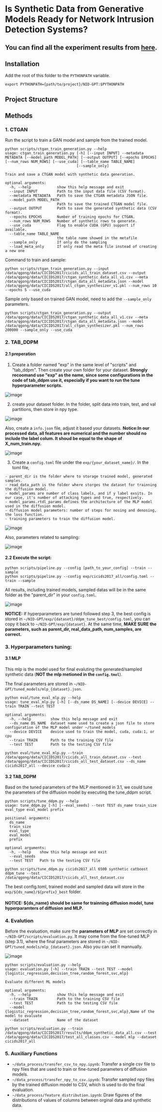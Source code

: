 # Is Synthetic Data from Generative Models Ready for Network Intrusion Detection Systems?

## You can find all the experiment results from [here](results/README.md).

## Installation
Add the root of this folder to the ```PYTHONPATH``` variable.
```
export PYTHONPATH={path/to/project}/NID-GPT:$PYTHONPATH
```

## Project Structure 

## Methods

### 1. CTGAN
Run the script to train a GAN model and sample from the trained model.  
```
python scripts/ctgan_train_generation.py --help
usage: ctgan_train_generation.py [-h] [--input INPUT] --metadata METADATA [--model_path MODEL_PATH] [--output OUTPUT] [--epochs EPOCHS] [--num_rows NUM_ROWS] [--use_cuda] [--table_name TABLE_NAME]
                                 [--sample_only]

Train and save a CTGAN model with synthetic data generation.

optional arguments:
  -h, --help            show this help message and exit
  --input INPUT         Path to the input data file (CSV format).
  --metadata METADATA   Path to save the CTGAN metadata JSON file.
  --model_path MODEL_PATH
                        Path to save the trained CTGAN model file.
  --output OUTPUT       Path to save the generated synthetic data (CSV format).
  --epochs EPOCHS       Number of training epochs for CTGAN.
  --num_rows NUM_ROWS   Number of synthetic rows to generate.
  --use_cuda            Flag to enable CUDA (GPU) support if available.
  --table_name TABLE_NAME
                        the table name showed in the metafile
  --sample_only         If only do the sampling
  --load_meta_only      If only read the meta file instead of creating a new one
```

Command to train and sample:
```
python scripts/ctgan_train_generation.py --input /data/qgong/data/CICIDS2017/cicids_all_train_dataset.csv --output /data/qgong/data/CICIDS2017/ctgan_synthetic_data_all_v1.csv --meta /data/qgong/data/CICIDS2017/ctgan_data_all_metadata.json --model /data/qgong/data/CICIDS2017/all_ctgan_synthesizer_v1.pkl --num_rows 10 --epochs 5 --use_cuda
```

Sample only based on trained GAN model, need to add the ```--sample_only``` parameters. 
```
python scripts/ctgan_train_generation.py --output /data/qgong/data/CICIDS2017/ctgan_synthetic_data_all_v1.csv --meta /data/qgong/data/CICIDS2017/ctgan_data_all_metadata.json --model /data/qgong/data/CICIDS2017/all_ctgan_synthesizer.pkl --num_rows 200000 --sample_only --use_cuda
```

### 2. TAB_DDPM

#### 2.1 preperation 
1. Create a folder named "exp" in the same level of "scripts" and "tab_ddpm". Then create your own folder for your dataset. **Strongly recoomand use "exp" as the name, since some configurations in the code of tab_ddpm use it, especially if you want to run the tune hyperparameter scripts.**

![image](resource/01_config_folder.png)

2. create your dataset folder. In the folder, split data into train, test, and val partitions, then store in npy type. 

![image](resource/03_data_folder.png)

Also, create a ```info.json``` file, adjust it based your datasets. **Notice:In our processed data, all features are numerical and the number should no include the label colum. It shoud be equal to the shape of X_num_train.npy.**

![image](resource/04_info_json.png)

3. Create a ```config.toml``` file under the ```exp/{your_dataset_name}/```. In the toml file, 
```
- parent_dir is the folder where to storage trained model, generated samples. 
- read_data_path is the folder where storges the dataset for trainning the diffusion model. 
- model_params are number of class labels, and if y label exsits. In our case, it's number of attacking types and true, respectively. 
- model_params.rtdl_params defines the architecture of the MLP model used in the diffusion model. 
- diffusion model parameters: number of steps for nosing and denosing, the loss function.  
- training parameters to train the diffusion model. 
```
![image](resource/02_toml_config.png)

Also, parameters related to sampling:

![image](resource/02_toml_config_sampling.png)


#### 2.2 Execute the script:
```
python scripts/pipeline.py --config [path_to_your_config] --train --sample 
python scripts/pipeline.py --config exp/cicids2017_all/config.toml --train --sample
```
All results, including trained models, sampled datas will be in the same folder as the "parent_dir" in your ```config.toml```.

![image](resource/05_gen_results.png)

**NOTICE:** If hyperparameters are tuned followed step 3, the best config is stored in ```~/NID-GPT/exp/{dataset}/ddpm_tune_best/config.toml```, you can copy it back to ```~/NID-GPT/exp/{dataset}```. At the same time, **MAKE SURE the parameters, such as parent_dir, real_data_path, num_samples, are correct.**


### 3. Hyperparameters tuning:
#### 3.1 MLP
This mlp is the model used for final evaluting the generated/sampled synthetic data (**NOT the mlp metioned in the ```config.tmol```**).

The final parameters are stored in ```~/NID-GPT/tuned_models/mlp_{dataset}.json```.


```
python eval/tune_eval_mlp.py --help
usage: tune_eval_mlp.py [-h] [--ds_name DS_NAME] [--device DEVICE] --train TRAIN --test TEST

optional arguments:
  -h, --help         show this help message and exit
  --ds_name DS_NAME  dataset name used to create a json file to store configuration of the MLP model under ~/tuned_models
  --device DEVICE    device used to train the model, cuda, cuda:1, or cpu
  --train TRAIN      Path to the training CSV file
  --test TEST        Path to the testing CSV file
```
```
python eval/tune_eval_mlp.py --train /data/qgong/data/CICIDS2017/cicids_all_train_dataset.csv --test /data/qgong/data/CICIDS2017/cicids_all_test_dataset.csv --ds_name cicids2017_all --device cuda:2
```

#### 3.2 TAB_DDPM
Basd on the tuned parameters of the MLP mentioned in 3.1, we could tune the parameters of the diffusion model by executing the tune_ddpm script. 

```
python scripts/tune_ddpm.py --help
usage: tune_ddpm.py [-h] [--eval_seeds] --test TEST ds_name train_size eval_type eval_model prefix

positional arguments:
  ds_name 
  train_size
  eval_type
  eval_model
  prefix

optional arguments:
  -h, --help    show this help message and exit
  --eval_seeds
  --test TEST   Path to the testing CSV file
```
```
python scripts/tune_ddpm.py cicids2017_all 6500 synthetic catboost ddpm_tune --test /data/qgong/data/CICIDS2017/cicids_all_test_dataset.csv
```

The best config.toml, trained model and sampled data will store in the ```exp/${ds_name}/${prefix}_best``` folder. 

#### NOTICE: ${ds_name} should be same for trainning diffusion model, tune hyperparamters of diffusion and MLP. 

### 4. Evalution 

Before the evaluation, make sure the **parameters of MLP** are set correctly in ```~/NID-GPT/scripts/evaluation.py```. It may come from the fine-tuned MLP (step 3.1), where the final parameters are stored in ```~/NID-GPT/tuned_models/mlp_{dataset}.json```. Also you can set it mannually. 

![image](resource/06_eval_dataset_mlp_config.png)

```
python scripts/evaluation.py --help
usage: evaluation.py [-h] --train TRAIN --test TEST --model {logistic_regression,decision_tree,random_forest,svc,mlp}

Evaluate different ML models

optional arguments:
  -h, --help            show this help message and exit
  --train TRAIN         Path to the training CSV file
  --test TEST           Path to the testing CSV file
  --model               {logistic_regression,decision_tree,random_forest,svc,mlp},Name of the model to evaluate
  --dataset             Name of the dataset
```

```
python scripts/evaluation.py --train /data/qgong/data/CICIDS2017/results/ddpm_synthetic_data_all.csv --test /data/qgong/data/CICIDS2017/test_all_classes.csv --model mlp --dataset cicids2017_all
```

### 5. Auxiliary Functions
- ```~/data_process/transfer_csv_to_npy.ipynb```: Transfer a single csv file to npy files that are used to train or fine-tuned parameters of diffusion models. 
- ```~/data_process/transfer_npy_to_csv.ipynb```: Transfer sampled npy files by the trained diffusion model to CSV, which is used to do the final evaluation.  
- ```~/data_process/feature_distribution.ipynb```: Draw figures of the distributions of values of columns between orginal data and synthetic data. 
